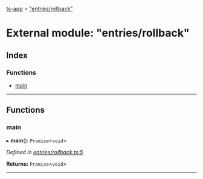 [ts-app](../README.md) > ["entries/rollback"](../modules/_entries_rollback_.md)

# External module: "entries/rollback"

## Index

### Functions

* [main](_entries_rollback_.md#main)

---

## Functions

<a id="main"></a>

###  main

▸ **main**(): `Promise`<`void`>

*Defined in [entries/rollback.ts:5](https://github.com/jmeyers91/ts-app/blob/a37a505/src/entries/rollback.ts#L5)*

**Returns:** `Promise`<`void`>

___

